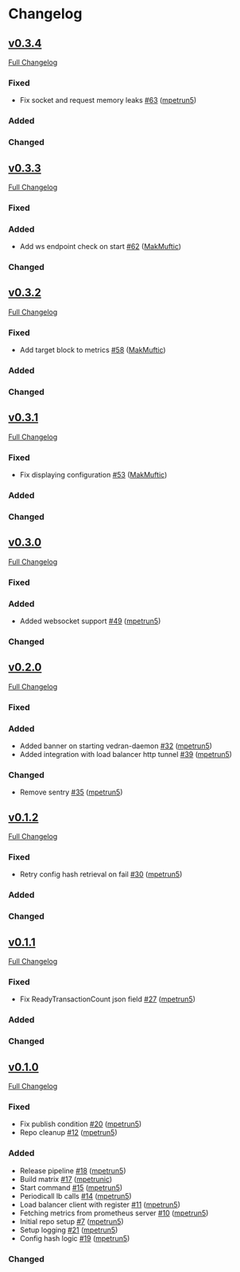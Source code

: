 # Changelog

## [v0.3.4](https://github.com/NodeFactoryIo/vedran-daemon/tree/v0.3.4)

[Full Changelog](https://github.com/NodeFactoryIo/vedran-daemon/compare/v0.3.3...v0.3.4)

### Fixed
- Fix socket and request memory leaks [\#63](https://github.com/NodeFactoryIo/vedran-daemon/pull/63) ([mpetrun5](https://github.com/mpetrun5))

### Added

### Changed

## [v0.3.3](https://github.com/NodeFactoryIo/vedran-daemon/tree/v0.3.3)

[Full Changelog](https://github.com/NodeFactoryIo/vedran-daemon/compare/v0.3.2...v0.3.3)

### Fixed

### Added
- Add ws endpoint check on start [\#62](https://github.com/NodeFactoryIo/vedran-daemon/pull/62) ([MakMuftic](https://github.com/MakMuftic))

### Changed

## [v0.3.2](https://github.com/NodeFactoryIo/vedran-daemon/tree/v0.3.2)

[Full Changelog](https://github.com/NodeFactoryIo/vedran-daemon/compare/v0.3.1...v0.3.2)

### Fixed
- Add target block to metrics [\#58](https://github.com/NodeFactoryIo/vedran-daemon/pull/58) ([MakMuftic](https://github.com/MakMuftic))

### Added

### Changed

## [v0.3.1](https://github.com/NodeFactoryIo/vedran-daemon/tree/v0.3.1)

[Full Changelog](https://github.com/NodeFactoryIo/vedran-daemon/compare/v0.3.0...v0.3.1)

### Fixed
- Fix displaying configuration [\#53](https://github.com/NodeFactoryIo/vedran-daemon/pull/53) ([MakMuftic](https://github.com/MakMuftic))

### Added

### Changed

## [v0.3.0](https://github.com/NodeFactoryIo/vedran-daemon/tree/v0.3.0)

[Full Changelog](https://github.com/NodeFactoryIo/vedran-daemon/compare/v0.2.0...v0.3.0)

### Fixed

### Added
- Added websocket support [\#49](https://github.com/NodeFactoryIo/vedran-daemon/pull/49) ([mpetrun5](https://github.com/mpetrun5))

### Changed


## [v0.2.0](https://github.com/NodeFactoryIo/vedran-daemon/tree/v0.2.0)

[Full Changelog](https://github.com/NodeFactoryIo/vedran-daemon/compare/v0.1.2...v0.2.0)

### Fixed

### Added
- Added banner on starting vedran-daemon [\#32](https://github.com/NodeFactoryIo/vedran-daemon/pull/32) ([mpetrun5](https://github.com/mpetrun5))
- Added integration with load balancer http tunnel [\#39](https://github.com/NodeFactoryIo/vedran-daemon/pull/39) ([mpetrun5](https://github.com/mpetrun5))

### Changed
- Remove sentry [\#35](https://github.com/NodeFactoryIo/vedran-daemon/pull/35) ([mpetrun5](https://github.com/mpetrun5))

## [v0.1.2](https://github.com/NodeFactoryIo/vedran-daemon/tree/v0.1.2)

[Full Changelog](https://github.com/NodeFactoryIo/vedran-daemon/compare/v0.1.1...v0.1.2)

### Fixed
- Retry config hash retrieval on fail [\#30](https://github.com/NodeFactoryIo/vedran-daemon/pull/30) ([mpetrun5](https://github.com/mpetrun5))

### Added

### Changed

## [v0.1.1](https://github.com/NodeFactoryIo/vedran-daemon/tree/v0.1.1)

[Full Changelog](https://github.com/NodeFactoryIo/vedran-daemon/compare/v0.1.0...v0.1.1)

### Fixed
- Fix ReadyTransactionCount json field [\#27](https://github.com/NodeFactoryIo/vedran-daemon/pull/27) ([mpetrun5](https://github.com/mpetrun5))

### Added

### Changed

## [v0.1.0](https://github.com/NodeFactoryIo/vedran-daemon/tree/v.0.1.0)

[Full Changelog](https://github.com/NodeFactoryIo/vedran-daemon/compare/00a487dbbbd8e201b1354080e88302e0db4130f0...v.0.1.0)

### Fixed
- Fix publish condition [\#20](https://github.com/NodeFactoryIo/vedran-daemon/pull/20) ([mpetrun5](https://github.com/mpetrun5))
- Repo cleanup [\#12](https://github.com/NodeFactoryIo/vedran-daemon/pull/12) ([mpetrun5](https://github.com/mpetrun5))

### Added
- Release pipeline [\#18](https://github.com/NodeFactoryIo/vedran-daemon/pull/18) ([mpetrun5](https://github.com/mpetrun5))
- Build matrix [\#17](https://github.com/NodeFactoryIo/vedran-daemon/pull/17) ([mpetrunic](https://github.com/mpetrunic))
- Start command [\#15](https://github.com/NodeFactoryIo/vedran-daemon/pull/15) ([mpetrun5](https://github.com/mpetrun5))
- Periodicall lb calls [\#14](https://github.com/NodeFactoryIo/vedran-daemon/pull/14) ([mpetrun5](https://github.com/mpetrun5))
- Load balancer client with register [\#11](https://github.com/NodeFactoryIo/vedran-daemon/pull/11) ([mpetrun5](https://github.com/mpetrun5))
- Fetching metrics from prometheus server [\#10](https://github.com/NodeFactoryIo/vedran-daemon/pull/10) ([mpetrun5](https://github.com/mpetrun5))
- Initial repo setup [\#7](https://github.com/NodeFactoryIo/vedran-daemon/pull/7) ([mpetrun5](https://github.com/mpetrun5))
- Setup logging [\#21](https://github.com/NodeFactoryIo/vedran-daemon/pull/21) ([mpetrun5](https://github.com/mpetrun5))
- Config hash logic [\#19](https://github.com/NodeFactoryIo/vedran-daemon/pull/19) ([mpetrun5](https://github.com/mpetrun5))

### Changed
